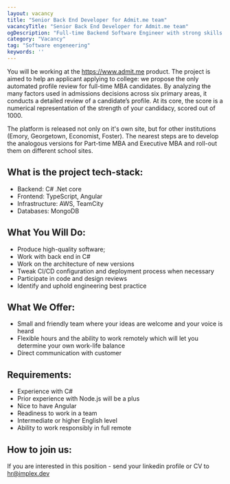 ```yaml
---
layout: vacancy
title: "Senior Back End Developer for Admit.me team"
vacancyTitle: "Senior Back End Developer for Admit.me team"
ogDescription: "Full-time Backend Software Engineer with strong skills in C# and .NET for a platform that offers step-by-step guides through the admissions process of the best high schools in USA."
category: "Vacancy"
tag: "Software engeneering"
keywords: ''
---
```


You will be working at the https://www.admit.me product. The project is aimed to help an applicant applying to college: we propose the only automated profile review for full-time MBA candidates. By analyzing the many factors used in admissions decisions across six primary areas, it conducts a detailed review of a candidate’s profile. At its core, the score is a numerical representation of the strength of your candidacy, scored out of 1000.

The platform is released not only on it's own site, but for other institutions (Emory, Georgetown, Economist, Foster). The nearest steps are to develop the analogous versions for Part-time MBA and Executive MBA and roll-out them on different school sites.

## What is the project tech-stack:

- Backend: C# .Net core
- Frontend: TypeScript, Angular
- Infrastructure: AWS, TeamCity
- Databases: MongoDB

## What You Will Do:

- Produce high-quality software;
- Work with back end in C#
- Work on the architecture of new versions
- Tweak CI/CD configuration and deployment process when necessary
- Participate in code and design reviews
- Identify and uphold engineering best practice

## What We Offer:

- Small and friendly team where your ideas are welcome and your voice is heard
- Flexible hours and the ability to work remotely which will let you determine your own work-life balance
- Direct communication with customer

## Requirements:

- Experience with C#
- Prior experience with Node.js will be a plus
- Nice to have Angular
- Readiness to work in a team
- Intermediate or higher English level
- Ability to work responsibly in full remote

## How to join us:

If you are interested in this position - send your linkedin profile or CV to hr@implex.dev
